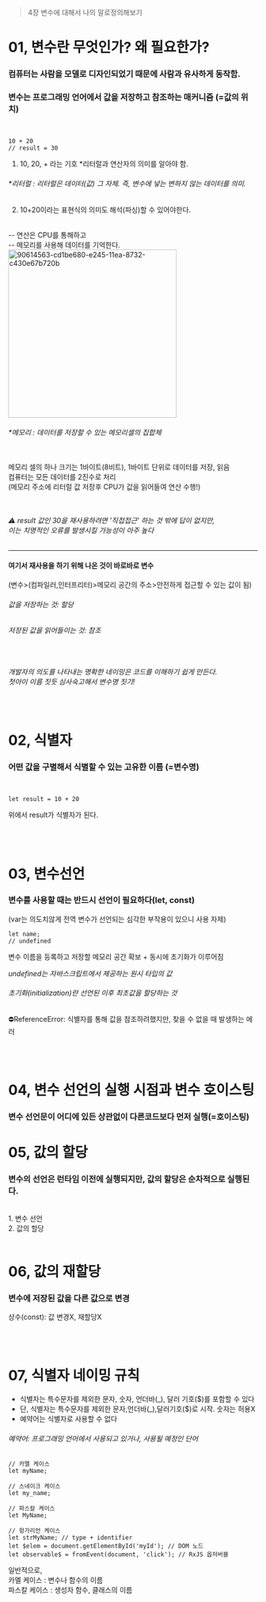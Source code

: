 >4장 변수에 대해서 나의 말로정의해보기


# 01, 변수란 무엇인가? 왜 필요한가?
### 컴퓨터는 사람을 모델로 디자인되었기 때문에 사람과 유사하게 동작함.
### 변수는 프로그래밍 언어에서 값을 저장하고 참조하는 매커니즘 (=값의 위치)

</br>

```
10 + 20
// result = 30
```

1) 10, 20, + 라는 기호 *리터럴과 연산자의 의미를 알아야 함. </br>
###### *리터럴 : 리터럴은 데이터(값) 그 자체. 즉, 변수에 넣는 변하지 않는 데이터를 의미.
2) 10+20이라는 표현식의 의미도 해석(파싱)할 수 있어야한다.
</br>
-- 연산은 CPU를 통해하고 </br>
-- 메모리를 사용해 데이터를 기억한다.

</br>

<img width="340" alt="90614563-cd1be680-e245-11ea-8732-c430e67b720b" src="https://github.com/mobi-community/mobi-2th-book-study/assets/134191815/450a4b2a-fc8a-4a6d-95c9-1b457332ff79">

###### *메모리 : 데이터를 저장할 수 있는 메모리셀의 집합체
</br>
메모리 셀의 하나 크기는 1바이트(8비트), 1바이트 단위로 데이터를 저장, 읽음</br>
컴퓨터는 모든 데이터를 2진수로 처리</br>
(메모리 주소에 리터럴 값 저장후 CPU가 값을 읽어들여 연산 수행!)</br>

</br>
</br>

_⚠️ result 값인 30을 재사용하려면 '직접접근' 하는 것 밖에 답이 없지만,</br>
이는 치명적인 오류를 발생시킬 가능성이 아주 높다_
</br>
</br>

----

#### 여기서 **재사용**을 하기 위해 나온 것이 바로바로 변수</br>
(변수>(컴파일러,인터프리터)>메모리 공간의 주소>안전하게 접근할 수 있는 값이 됨)
</br>
###### 값을 저장하는 것: 할당</br>
###### 저장된 값을 읽어들이는 것: 참조
</br>

_개발자의 의도를 나타내는 명확한 네이밍은 코드를 이해하기 쉽게 만든다.</br>
첫아이 이름 짓듯 심사숙고해서 변수명 짓기!_


</br>
</br>


# 02, 식별자
### 어떤 값을 구별해서 식별할 수 있는 고유한 이름 (=변수명)
</br>

```
let result = 10 + 20
```

위에서 result가 식별자가 된다.

</br>
</br>


# 03, 변수선언
### 변수를 사용할 때는 반드시 선언이 필요하다(let, const)
(var는 의도치않게 전역 변수가 선언되는 심각한 부작용이 있으니 사용 자제)

```
let name;
// undefined
```
변수 이름을 등록하고 저장할 메모리 공간 확보 + 동시에 초기화가 이루어짐 </br>

_undefined는 자바스크립트에서 제공하는 원시 타입의 값_

###### 초기화(initialization)란 선언된 이후 최초값을 할당하는 것 </br>

⛔️ReferenceError: 식별자를 통해 값을 참조하려했지만, 찾을 수 없을 때 발생하는 에러

</br></br>

# 04, 변수 선언의 실행 시점과 변수 호이스팅
### 변수 선언문이 어디에 있든 상관없이 다른코드보다 먼저 실행(=호이스팅)


# 05, 값의 할당
### 변수의 선언은 런타임 이전에 실행되지만, 값의 할당은 순차적으로 실행된다.
</br>
1. 변수 선언 </br>
2. 값의 할당

</br>
</br>

# 06, 값의 재할당
### 변수에 저장된 값을 다른 값으로 변경

상수(const): 값 변경X, 재할당X

</br>
</br>

# 07, 식별자 네이밍 규칙

- 식별자는 특수문자를 제외한 문자, 숫자, 언더바(_), 달러 기호($)를 포함할 수 있다
- 단, 식별자는 특수문자를 제외한 문자,언더바(_),달러기호($)로 시작. 숫자는 허용X
- 예약어는 식별자로 사용할 수 없다


###### 예약어: 프로그래밍 언어에서 사용되고 있거나, 사용될 예정인 단어

```
// 카멜 케이스
let myName;

// 스네이크 케이스
let my_name;

// 파스칼 케이스
let MyName;

// 헝가리언 케이스
let strMyName; // type + identifier
let $elem = document.getElementById('myId'); // DOM 노드
let observable$ = fromEvent(document, 'click'); // RxJS 옵저버블
```

일반적으로, </br>
카멜 케이스 : 변수나 함수의 이름</br>
파스칼 케이스 : 생성자 함수, 클래스의 이름

</br>

</br>




